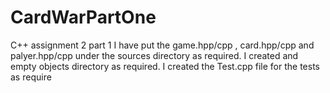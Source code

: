 # CardWarPartOne
C++ assignment 2 part 1
I have put the game.hpp/cpp , card.hpp/cpp and palyer.hpp/cpp under the sources directory as required.
I created and empty objects directory as required.
I created the Test.cpp file for the tests as require
